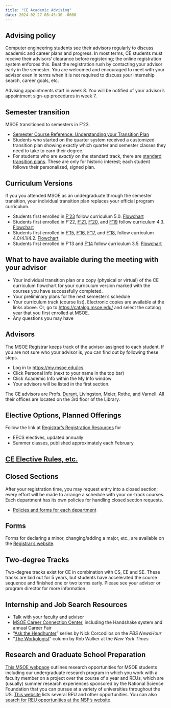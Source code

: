 ```yaml
---
title: "CE Academic Advising"
date: 2024-02-27 08:45:30 -0600
---
```


## Advising policy

Computer engineering students see their advisors regularly to discuss academic and career plans and progress. In most terms, CE students must receive their advisors&rsquo; clearance before registering; the online registration system enforces this. Beat the registration rush by contacting your advisor early in the semester. You are welcomed and encouraged to meet with your advisor even in terms when it is not required to discuss your internship search, career goals, etc.

Advising appointments start in week 8. You will be notified of your advisor&rsquo;s appointment sign-up procedures in week 7.

## Semester transition
MSOE transitioned to semesters in F&rsquo;23.
* [Semester Course Reference: Understanding your Transition Plan](semester-transition-ref.html)
* Students who started on the quarter system received a customized transition plan showing exactly which quarter and semester classes they need to take to earn their degree.
* For students who are *exactly* on the standard track, there are [standard transition plans](standardTransitionPlans.pdf). These are only for historic interest; each student follows their personalized, signed plan.

## Curriculum Versions

If you you attended MSOE as an undergraduate through the semester transition, your individual transition plan replaces your official program curriculum.

* Students first enrolled in [F&rsquo;23](https://catalog.msoe.edu/preview_program.php?catoid=35&poid=1823) follow curriculum 5.0. [Flowchart](curriculum-5.0rev01.pdf)
* Students first enrolled in F&rsquo;22, [F&rsquo;21](https://catalog.msoe.edu/preview_program.php?catoid=24&poid=1200), [F&rsquo;20](https://catalog.msoe.edu/preview_program.php?catoid=22&poid=1101), and [F&rsquo;19](https://catalog.msoe.edu/preview_program.php?catoid=20&poid=1001) follow curriculum 4.3. [Flowchart](curriculum-4.3rev01.pdf)
* Students first enrolled in [F&rsquo;15](https://catalog.msoe.edu/preview_program.php?catoid=10&poid=506),
          [F&rsquo;16](https://catalog.msoe.edu/preview_program.php?catoid=14&poid=704),
   [F&rsquo;17](https://catalog.msoe.edu/preview_program.php?catoid=16&poid=810), and
          [F&rsquo;18](https://catalog.msoe.edu/preview_program.php?catoid=18&poid=914),
           follow curriculum 4.0/4.1/4.2. [Flowchart](curriculum-4.0rev08.pdf)
* Students first enrolled in F&rsquo;13 and [F&rsquo;14](https://catalog.msoe.edu/preview_program.php?catoid=8&poid=410)
          follow curriculum 3.5. [Flowchart](curriculum-3.5rev01.pdf)

## What to have available during the meeting with your advisor
* Your individual transition plan or a copy (physical or virtual) of the CE curriculum flowchart for your curriculum version marked with the courses you have successfully completed.
* Your preliminary plans for the next semester&rsquo;s schedule
* Your curriculum track (course list). Electronic copies are available at the links above. Or, go to <https://catalog.msoe.edu/> and select the catalog year that you first enrolled at MSOE.
* Any questions you may have

## Advisors
The MSOE Registrar keeps track of the advisor assigned to each student. If you are not sure who your advisor is, you can find out by following these steps.
  * Log in to <https://my.msoe.edu/ics>
  * Click Personal Info (next to your name in the top bar)
  * Click Academic Info within the My Info window
  * Your advisors will be listed in the first section.

The CE advisors are Profs. [Durant](durant.html), Livingston, Meier, Rothe, and Varnell. All their offices are located on the 3rd floor of the Library.

## Elective Options, Planned Offerings

Follow the link at [Registrar&rsquo;s Registration Resources](https://www.msoe.edu/academics/departments/registrar/#Registration) for

* EECS electives, updated annually
* Summer classes, published approximately each February

## [CE Elective Rules, etc.](ceElectiveRules.html)

## Closed Sections
After your registration time, you may request entry into a closed section; every effort will be made to arrange a schedule with your on-track courses. Each department has its own policies for handling closed section requests.

* [Policies and forms for each department](https://www.msoe.edu/academics/departments/registrar/independent-study-and-closed-section/)

## Forms
Forms for declaring a minor, changing/adding a major, etc., are available on the [Registrar&rsquo;s website](https://www.msoe.edu/academics/departments/registrar/#Student%20Forms).

## Two-degree Tracks
Two-degree tracks exist for CE in combination with CS, EE and SE. These tracks are laid out for 5 years, but students have accelerated the course sequence and finished one or two terms early. Please see your advisor or program director for more information.

## Internship and Job Search Resources
* Talk with your faculty and advisor
* [MSOE Career Connection Center](https://www.msoe.edu/the-msoe-advantage/career-connections-center/), including the Handshake system and annual Career Fair
* &ldquo;[Ask the Headhunter](https://www.pbs.org/newshour/author/ncorcodilos)&rdquo; series by Nick Corcodilos on the *PBS NewsHour*
* &ldquo;[The Workologist](https://www.nytimes.com/column/workologist)&rdquo; column by Rob Walker at the *New York Times*

## Research and Graduate School Preparation

[This MSOE webpage](https://www.msoe.edu/academics/how-we-teach/labs-and-research/undergraduate-research/) outlines research opportunities for MSOE students including our undergraduate research program in which you work with a faculty member on a project over the course of a year and REUs, which are (usually) summer research experiences sponsored by the National Science Foundation that you can pursue at a variety of universities throughout the US. [This website](https://pathwaystoscience.org/) lists several REU and other opportunities. You can also [search for REU opportunities at the NSF&rsquo;s website](https://www.nsf.gov/crssprgm/reu/reu_search.jsp).
